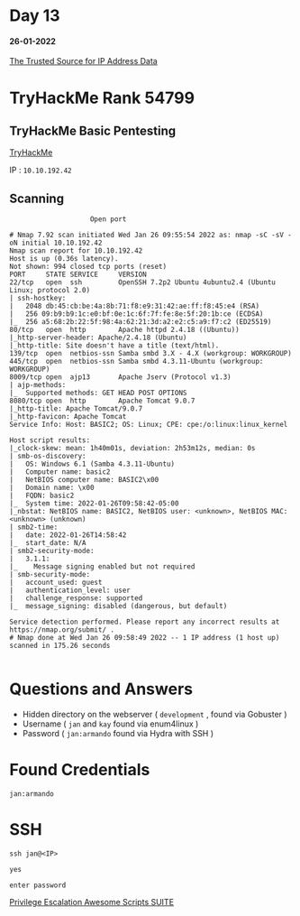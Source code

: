 # Day 13

#### 26-01-2022

[The Trusted Source for IP Address Data](https://ipinfo.io/)



# TryHackMe Rank 54799

## TryHackMe Basic Pentesting

[TryHackMe](https://tryhackme.com/room/basicpentestingjt)

IP : `10.10.192.42`

## Scanning

```
					Open port

# Nmap 7.92 scan initiated Wed Jan 26 09:55:54 2022 as: nmap -sC -sV -oN initial 10.10.192.42
Nmap scan report for 10.10.192.42
Host is up (0.36s latency).
Not shown: 994 closed tcp ports (reset)
PORT     STATE SERVICE     VERSION
22/tcp   open  ssh         OpenSSH 7.2p2 Ubuntu 4ubuntu2.4 (Ubuntu Linux; protocol 2.0)
| ssh-hostkey:
|   2048 db:45:cb:be:4a:8b:71:f8:e9:31:42:ae:ff:f8:45:e4 (RSA)
|   256 09:b9:b9:1c:e0:bf:0e:1c:6f:7f:fe:8e:5f:20:1b:ce (ECDSA)
|_  256 a5:68:2b:22:5f:98:4a:62:21:3d:a2:e2:c5:a9:f7:c2 (ED25519)
80/tcp   open  http        Apache httpd 2.4.18 ((Ubuntu))
|_http-server-header: Apache/2.4.18 (Ubuntu)
|_http-title: Site doesn't have a title (text/html).
139/tcp  open  netbios-ssn Samba smbd 3.X - 4.X (workgroup: WORKGROUP)
445/tcp  open  netbios-ssn Samba smbd 4.3.11-Ubuntu (workgroup: WORKGROUP)
8009/tcp open  ajp13       Apache Jserv (Protocol v1.3)
| ajp-methods:
|_  Supported methods: GET HEAD POST OPTIONS
8080/tcp open  http        Apache Tomcat 9.0.7
|_http-title: Apache Tomcat/9.0.7
|_http-favicon: Apache Tomcat
Service Info: Host: BASIC2; OS: Linux; CPE: cpe:/o:linux:linux_kernel

Host script results:
|_clock-skew: mean: 1h40m01s, deviation: 2h53m12s, median: 0s
| smb-os-discovery:
|   OS: Windows 6.1 (Samba 4.3.11-Ubuntu)
|   Computer name: basic2
|   NetBIOS computer name: BASIC2\x00
|   Domain name: \x00
|   FQDN: basic2
|_  System time: 2022-01-26T09:58:42-05:00
|_nbstat: NetBIOS name: BASIC2, NetBIOS user: <unknown>, NetBIOS MAC: <unknown> (unknown)
| smb2-time:
|   date: 2022-01-26T14:58:42
|_  start_date: N/A
| smb2-security-mode:
|   3.1.1:
|_    Message signing enabled but not required
| smb-security-mode:
|   account_used: guest
|   authentication_level: user
|   challenge_response: supported
|_  message_signing: disabled (dangerous, but default)

Service detection performed. Please report any incorrect results at https://nmap.org/submit/ .
# Nmap done at Wed Jan 26 09:58:49 2022 -- 1 IP address (1 host up) scanned in 175.26 seconds


```


# Questions and Answers

* Hidden directory on the webserver ( `development` , found via Gobuster )
* Username ( `jan` and `kay` found via enum4linux )
* Password ( `jan:armando` found via Hydra with SSH )

# Found Credentials

`jan:armando`

# SSH
```
ssh jan@<IP>

yes

enter password

```
[Privilege Escalation Awesome Scripts SUITE](https://github.com/Tib3rius/privilege-escalation-awesome-scripts-suite)

